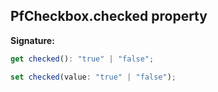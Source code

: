 ## PfCheckbox.checked property

**Signature:**

```typescript
get checked(): "true" | "false";

set checked(value: "true" | "false");
```
